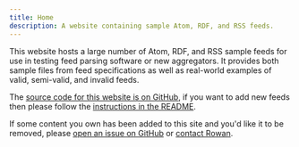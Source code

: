 ```yaml
---
title: Home
description: A website containing sample Atom, RDF, and RSS feeds.
---
```


This website hosts a large number of Atom, RDF, and RSS sample feeds for use in testing feed parsing software or new aggregators. It provides both sample files from feed specifications as well as real-world examples of valid, semi-valid, and invalid feeds.

The [source code for this website is on GitHub](https://github.com/rowanmanning/sample-feeds), if you want to add new feeds then please follow the [instructions in the README](https://github.com/rowanmanning/sample-feeds#adding-new-feeds).

If some content you own has been added to this site and you'd like it to be removed, please [open an issue on GitHub](https://github.com/rowanmanning/sample-feeds/issues) or [contact Rowan](mailto:info+sample-feeds@rowanmanning.com).

